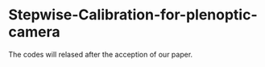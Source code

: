 # Stepwise-Calibration-for-plenoptic-camera
The codes will relased after the acception of our paper.
